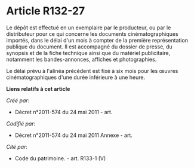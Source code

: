 # Article R132-27

Le dépôt est effectué en un exemplaire par le producteur, ou par le distributeur pour ce qui concerne les documents
cinématographiques importés, dans le délai d'un mois à compter de la première représentation publique du document. Il est
accompagné du dossier de presse, du synopsis et de la fiche technique ainsi que du matériel publicitaire, notamment les
bandes-annonces, affiches et photographies.

Le délai prévu à l'alinéa précédent est fixé à six mois pour les œuvres cinématographiques d'une durée inférieure à une
heure.

**Liens relatifs à cet article**

_Créé par_:

  - Décret n°2011-574 du 24 mai 2011  - art.

_Codifié par_:

  - Décret n°2011-574 du 24 mai 2011 Annexe - art.

_Cité par_:

  - Code du patrimoine. - art. R133-1 (V)

